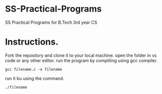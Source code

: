 # SS-Practical-Programs
SS Practical Programs for B.Tech 3rd year CS
# Instructions.
Fork the repository and clone it to your local machine.
open the folder in vs code or any other editor.
run the program by compliling using gcc compiler.

``` gcc filename.c -o filename ```

run it bu using the command.

``` ./filename ```  

